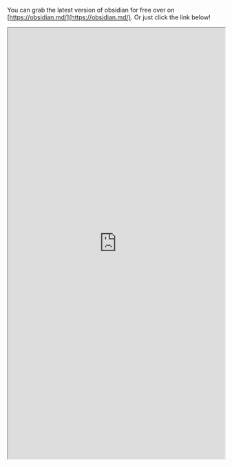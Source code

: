 You can grab the latest version of obsidian for free over on [https://obsidian.md/](https://obsidian.md/). Or just click the link below!

<iframe src="https://obsidian.md/" width="100%" height="1000"></iframe>